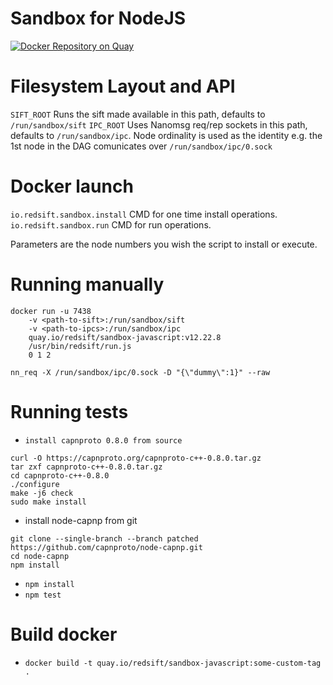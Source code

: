 # Sandbox for NodeJS
[![Docker Repository on Quay](https://quay.io/repository/redsift/sandbox-javascript/status "Docker Repository on Quay")](https://quay.io/repository/redsift/sandbox-javascript)

# Filesystem Layout and API

`SIFT_ROOT` Runs the sift made available in this path, defaults to `/run/sandbox/sift`
`IPC_ROOT` Uses Nanomsg req/rep sockets in this path, defaults to `/run/sandbox/ipc`. Node ordinality is used as the identity e.g. the 1st node in the DAG comunicates over `/run/sandbox/ipc/0.sock`

# Docker launch

`io.redsift.sandbox.install` CMD for one time install operations.
`io.redsift.sandbox.run` CMD for run operations.

Parameters are the node numbers you wish the script to install or execute.

# Running manually

	docker run -u 7438
		-v <path-to-sift>:/run/sandbox/sift
		-v <path-to-ipcs>:/run/sandbox/ipc
		quay.io/redsift/sandbox-javascript:v12.22.8
		/usr/bin/redsift/run.js
		0 1 2

`nn_req -X /run/sandbox/ipc/0.sock -D "{\"dummy\":1}" --raw`


# Running tests
 - `install capnproto 0.8.0 from source`
 ```
 curl -O https://capnproto.org/capnproto-c++-0.8.0.tar.gz
 tar zxf capnproto-c++-0.8.0.tar.gz
 cd capnproto-c++-0.8.0
 ./configure
 make -j6 check
 sudo make install
 ```
 - install node-capnp from git
 ```
 git clone --single-branch --branch patched https://github.com/capnproto/node-capnp.git
 cd node-capnp
 npm install
 ```
 - `npm install`
 - `npm test`

# Build docker
 - `docker build -t quay.io/redsift/sandbox-javascript:some-custom-tag .`
